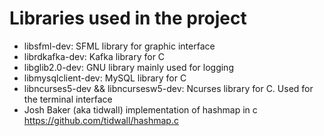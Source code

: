 # Libraries used in the project
- libsfml-dev: SFML library for graphic interface
- librdkafka-dev: Kafka library for C
- libglib2.0-dev: GNU library mainly used for logging 
- libmysqlclient-dev: MySQL library for C
- libncurses5-dev && libncursesw5-dev: Ncurses library for C. Used for the terminal interface
- Josh Baker (aka tidwall) implementation of hashmap in c https://github.com/tidwall/hashmap.c